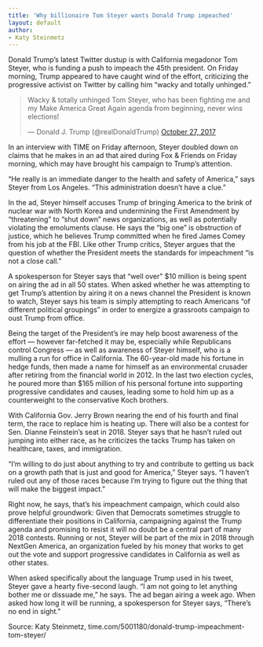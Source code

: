 ```yaml
---
title: 'Why billionaire Tom Steyer wants Donald Trump impeached'
layout: default
author:
- Katy Steinmetz
---
```


Donald Trump’s latest Twitter dustup is with California megadonor Tom Steyer, who is funding a push to impeach the 45th president. On Friday morning, Trump appeared to have caught wind of the effort, criticizing the progressive activist on Twitter by calling him “wacky and totally unhinged.”

<blockquote class="twitter-tweet"><p lang="en" dir="ltr">Wacky &amp; totally unhinged Tom Steyer, who has been fighting me and my Make America Great Again agenda from beginning, never wins elections!</p>&mdash; Donald J. Trump (@realDonaldTrump) <a href="https://twitter.com/realDonaldTrump/status/923866515358789633?ref_src=twsrc%5Etfw">October 27, 2017</a></blockquote> <script async src="https://platform.twitter.com/widgets.js" charset="utf-8"></script>

 In an interview with TIME on Friday afternoon, Steyer doubled down on claims that he makes in an ad that aired during Fox &amp; Friends on Friday morning, which may have brought his campaign to Trump’s attention.

“He really is an immediate danger to the health and safety of America,” says Steyer from Los Angeles. “This administration doesn’t have a clue.”

In the ad, Steyer himself accuses Trump of bringing America to the brink of nuclear war with North Korea and undermining the First Amendment by “threatening” to “shut down” news organizations, as well as potentially violating the emoluments clause. He says the “big one” is obstruction of justice, which he believes Trump committed when he fired James Comey from his job at the FBI. Like other Trump critics, Steyer argues that the question of whether the President meets the standards for impeachment “is not a close call.”

A spokesperson for Steyer says that “well over” $10 million is being spent on airing the ad in all 50 states. When asked whether he was attempting to get Trump’s attention by airing it on a news channel the President is known to watch, Steyer says his team is simply attempting to reach Americans “of different political groupings” in order to energize a grassroots campaign to oust Trump from office.

Being the target of the President’s ire may help boost awareness of the effort — however far-fetched it may be, especially while Republicans control Congress — as well as awareness of Steyer himself, who is a mulling a run for office in California. The 60-year-old made his fortune in hedge funds, then made a name for himself as an environmental crusader after retiring from the financial world in 2012. In the last two election cycles, he poured more than $165 million of his personal fortune into supporting progressive candidates and causes, leading some to hold him up as a counterweight to the conservative Koch brothers.

With California Gov. Jerry Brown nearing the end of his fourth and final term, the race to replace him is heating up. There will also be a contest for Sen. Dianne Feinstein’s seat in 2018. Steyer says that he hasn’t ruled out jumping into either race, as he criticizes the tacks Trump has taken on healthcare, taxes, and immigration.

“I’m willing to do just about anything to try and contribute to getting us back on a growth path that is just and good for America,” Steyer says. “I haven’t ruled out any of those races because I’m trying to figure out the thing that will make the biggest impact.”

Right now, he says, that’s his impeachment campaign, which could also prove helpful groundwork: Given that Democrats sometimes struggle to differentiate their positions in California, campaigning against the Trump agenda and promising to resist it will no doubt be a central part of many 2018 contests. Running or not, Steyer will be part of the mix in 2018 through NextGen America, an organization fueled by his money that works to get out the vote and support progressive candidates in California as well as other states.

When asked specifically about the language Trump used in his tweet, Steyer gave a hearty five-second laugh. “I am not going to let anything bother me or dissuade me,” he says. The ad began airing a week ago. When asked how long it will be running, a spokesperson for Steyer says, “There’s no end in sight.”

Source: Katy Steinmetz, time.com/5001180/donald-trump-impeachment-tom-steyer/
